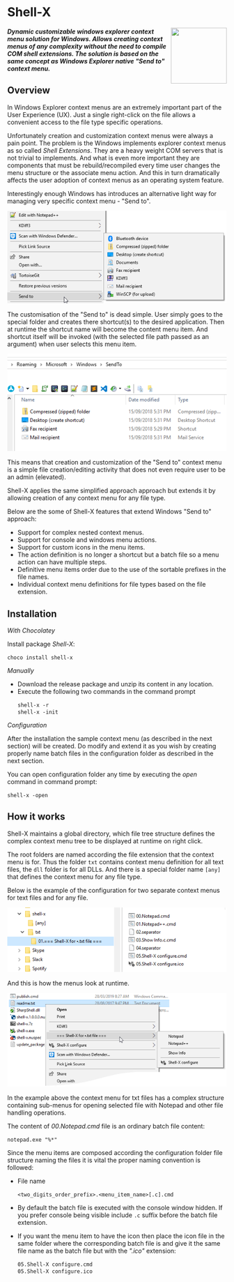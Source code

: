 # Shell-X
<img align="right" src="https://raw.githubusercontent.com/oleg-shilo/shell-x/master/images/shell_x_logo.png" height="128" width="128" alt="" style="float:right">

_**Dynamic customizable windows explorer context menu solution for Windows. 
Allows creating context menus of any complexity without the need to compile COM shell extensions. The solution is based on the same concept as Windows Explorer native "Send to" context menu.**_

## Overview

In Windows Explorer context menus are an extremely important part of the User Experience (UX). Just a single right-click on the file allows a convenient access to the file type specific operations.

Unfortunately creation and customization context menus were always a pain point. The problem is the Windows implements explorer context menus as so called _Shell Extensions_. They are a heavy weight COM servers that is not trivial to implements. And what is even more important they are components that must be rebuild/recompiled every time user changes the menu structure or the associate menu action. And this in turn dramatically affects the user adoption of context menus as an operating system feature.  

Interestingly enough Windows has introduces an alternative light way for managing very specific context menu - "Send to".

![image](images/send_to.png)

The customisation of the "Send to" is dead simple. User simply goes to the special folder and creates there shortcut(s) to the desired application. Then at runtime the shortcut name will become the content menu item. And shortcut itself will be invoked (with the selected file path passed as an argument) when user selects this menu item.

![image](images/send_to_files.png)

This means that creation and customization of the "Send to" context menu is a simple file creation/editing activity that does not even require user to be an admin (elevated).

Shell-X applies the same simplified approach approach but extends it by allowing creation of any context menu for any file type.

Below are the some of Shell-X features that extend Windows "Send to" approach:

* Support for complex nested context menus.
* Support for console and windows menu actions.
* Support for custom icons in the menu items.
* The action definition is no longer a shortcut but a batch file so a menu action can have multiple steps.
* Definitive menu items order due to the use of the sortable prefixes in the file names.
* Individual context menu definitions for file types based on the file extension.

## Installation

_With Chocolatey_

Install package _Shell-X_:

```PS
choco install shell-x
```

_Manually_

- Download the release package and unzip its content in any location.
- Execute the following two commands in the command prompt
  ```
  shell-x -r
  shell-x -init
  ``` 

_Configuration_

After the installation the sample context menu (as described in the next section) will be created. Do modify and extend it as you wish by creating properly name batch files in the configuration folder as described in the next section.

You can open configuration folder any time by executing the _open_ command in command prompt:

```
shell-x -open
```


## How it works

Shell-X maintains a global directory, which file tree structure defines the complex context menu tree to be displayed at runtime on right click.

The root folders are named according the file extension that the context menu is for. Thus the folder `txt` contains context menu definition for all text files, the `dll` folder is for all DLLs. And there is a special folder name `[any]` that defines the context menu for any file type.

Below is the example of the configuration for two separate context menus for text files and for any file.
 
![image](images/shell_x_files.png)

And this is how the menus look at runtime.

![image](images/shell_x_menu.png)

In the example above the context menu for txt files has a complex structure containing sub-menus for opening selected file with Notepad and other file handling operations. 

The content of _00.Notepad.cmd_ file is an ordinary batch file content:
```
notepad.exe "%*"
```

Since the menu items are composed according the configuration folder file structure naming the files it is vital the proper naming convention is followed:

* File name
  ```
  <two_digits_order_prefix>.<menu_item_name>[.c].cmd
  ```

* By default the batch file is executed with the console window hidden. If you prefer console being visible include `.c` suffix before the batch file extension.

* If you want the menu item to have the icon then place the icon file in the same folder where the corresponding batch file is and give it the same file name as the batch file but with the _".ico"_ extension:  
  ```
  05.Shell-X configure.cmd
  05.Shell-X configure.ico
  ```
